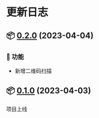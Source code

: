 # 更新日志

## 📦 [0.2.0](https://github.com/kuizuo/chaoxing-sign/releases/tag/v0.2.0) (2023-04-04) 

### 🚀 功能

- 新增二维码扫描 

## 📦 [0.1.0](https://github.com/kuizuo/chaoxing-sign) (2023-04-03) 

项目上线
